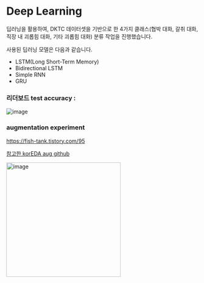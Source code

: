 # Deep Learning 

딥러닝을 활용하여, DKTC 데이터셋을 기반으로 한 4가지 클래스(협박 대화, 갈취 대화, 직장 내 괴롭힘 대화, 기타 괴롭힘 대화) 분류 작업을 진행했습니다.   

사용된 딥러닝 모델은 다음과 같습니다.
- LSTM(Long Short-Term Memory)
- Bidirectional LSTM
- Simple RNN
- GRU

### 리더보드 test accuracy : 

![image](https://github.com/Eunssong/DLTON_NLP_DKTC/assets/124979889/73e699bd-cc1b-4778-b88d-1897431647fa)

### augmentation experiment

https://fish-tank.tistory.com/95

[참고한 korEDA aug github](https://github.com/catSirup/KorEDA/blob/master/README.md)

<img width="300" alt="image" src="https://github.com/Eunssong/DLTHON_NLP_DKTC/assets/124979889/ffebb1ed-9d0c-4ecc-85d8-bffd84740f67">
